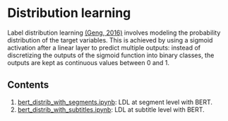 # Distribution learning

Label distribution learning [(Geng, 2016)](https://arxiv.org/pdf/1408.6027.pdf) involves modeling the probability distribution of the target variables. This is achieved by using a sigmoid activation after a linear layer to predict multiple outputs: instead of discretizing the outputs of the sigmoid function into binary classes, the outputs are kept as continuous values between 0 and 1.

## Contents

1. [bert_distrib_with_segments.ipynb](https://github.com/ffedox/nlp/blob/main/distribution/bert_distrib_with_segments.ipynb): LDL at segment level with BERT.
2. [bert_distrib_with_subtitles.ipynb](): LDL at subtitle level with BERT.
